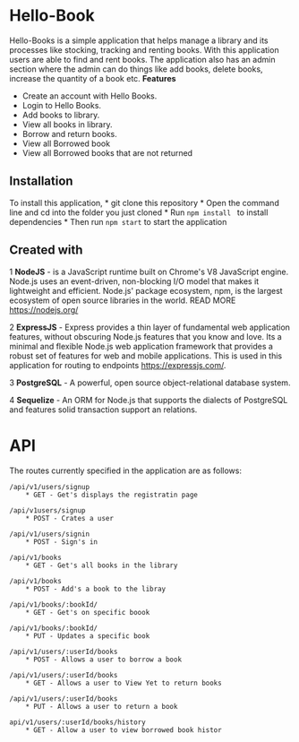 # Hello-Book

Hello-Books is a simple application that helps manage a library and its processes like stocking, tracking and renting books. With this application users are able to find and rent books. The application also has an admin section where the admin can do things like add books, delete books, increase the quantity of a book etc.
**Features**
 * Create an account with Hello Books.
 * Login to Hello Books.
 * Add books to library.
 * View all books in library.
 * Borrow and return books.
 * View all Borrowed book
 * View all Borrowed books that are not returned

## Installation

To install this application,
    * git clone this repository
    * Open the command line and cd into the folder you just cloned
    * Run ```npm install ``` to install dependencies
    * Then run ```npm start``` to start the application

## Created with
   1 **NodeJS** -  is a JavaScript runtime built on Chrome's V8 JavaScript engine. Node.js uses an event-driven, non-blocking I/O model that makes it lightweight and efficient. Node.js' package ecosystem, npm, is the largest ecosystem of open source libraries in the world. READ MORE https://nodejs.org/
   
   2 **ExpressJS** - Express provides a thin layer of fundamental web application features, without obscuring Node.js features that you know and love. Its a minimal and flexible Node.js web application framework that provides a robust set of features for web and mobile applications. This is used in this application for routing to endpoints https://expressjs.com/.
    
   3 **PostgreSQL** - A powerful, open source object-relational database system.
    
   4 **Sequelize** - An ORM for Node.js that supports the dialects of PostgreSQL and features solid transaction support an relations.

# API

The routes currently specified in the application are as follows:

    /api/v1/users/signup
        * GET - Get's displays the registratin page
        
    /api/v1users/signup
        * POST - Crates a user
        
    /api/v1/users/signin
        * POST - Sign's in
        
    /api/v1/books
        * GET - Get's all books in the library
        
    /api/v1/books
        * POST - Add's a book to the libray
        
    /api/v1/books/:bookId/
        * GET - Get's on specific boook
    
    /api/v1/books/:bookId/
        * PUT - Updates a specific book

    /api/v1/users/:userId/books
        * POST - Allows a user to borrow a book
        
    /api/v1/users/:userId/books
        * GET - Allows a user to View Yet to return books
        
    /api/v1/users/:userId/books
        * PUT - Allows a user to return a book
    
    api/v1/users/:userId/books/history
        * GET - Allow a user to view borrowed book histor
